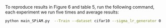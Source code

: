 To reproduce results in Figure 6 and table 5, run the following command, each experiment we run five times and average results:

```bash
python main_SPiAM.py  --Train --dataset cifar10 --sigma_lr_generator 0.1 --sigma_lr_discriminator 0.1 --num_gpu 4 --optimizer rmsprop --lr 1e-3 --n_critic 1
```
